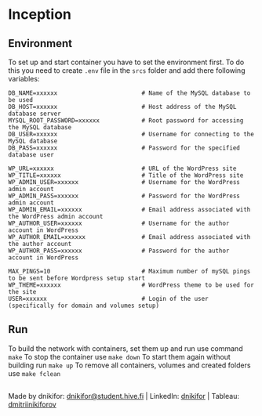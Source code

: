 # Inception

## Environment

To set up and start container you have to set the environment first. To do this you need to create ```.env``` file in the ```srcs``` folder and add there following variables:

```
DB_NAME=xxxxxx                        # Name of the MySQL database to be used
DB_HOST=xxxxxx                        # Host address of the MySQL database server
MYSQL_ROOT_PASSWORD=xxxxxx            # Root password for accessing the MySQL database
DB_USER=xxxxxx                        # Username for connecting to the MySQL database
DB_PASS=xxxxxx                        # Password for the specified database user

WP_URL=xxxxxx                         # URL of the WordPress site
WP_TITLE=xxxxxx                       # Title of the WordPress site
WP_ADMIN_USER=xxxxxx                  # Username for the WordPress admin account
WP_ADMIN_PASS=xxxxxx                  # Password for the WordPress admin account
WP_ADMIN_EMAIL=xxxxxx                 # Email address associated with the WordPress admin account
WP_AUTHOR_USER=xxxxxx                 # Username for the author account in WordPress
WP_AUTHOR_EMAIL=xxxxxx                # Email address associated with the author account
WP_AUTHOR_PASS=xxxxxx                 # Password for the author account in WordPress

MAX_PINGS=10                          # Maximum number of mySQL pings to be sent before Wordpress setup start
WP_THEME=xxxxxx                       # WordPress theme to be used for the site
USER=xxxxxx                           # Login of the user (specifically for domain and volumes setup)
```

## Run

To build the network with containers, set them up and run use command ```make```
To stop the container use ```make down```
To start them again without building run ```make up```
To remove all containers, volumes and created folders use ```make fclean```

##
Made by dnikifor: dnikifor@student.hive.fi | LinkedIn: [dnikifor](https://www.linkedin.com/in/dmitriinikiforov/) | Tableau: [dmitriinikiforov](https://public.tableau.com/app/profile/nikiforov.dmitrii/vizzes)
